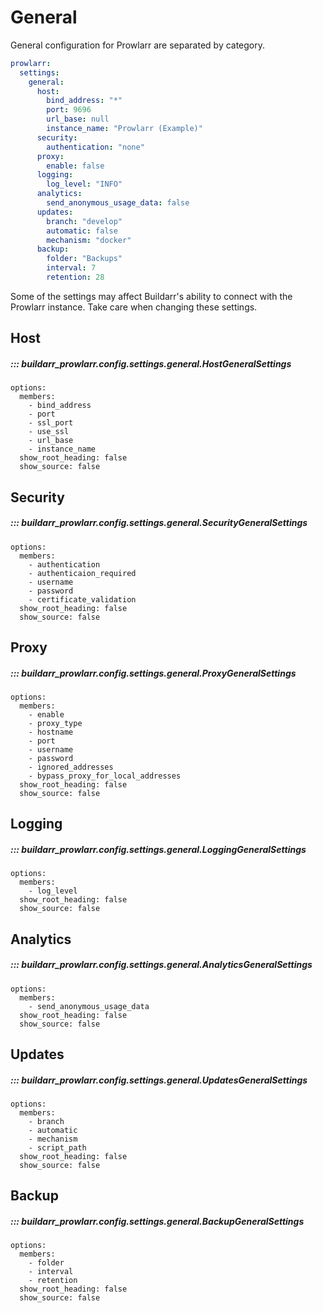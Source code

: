 # General

General configuration for Prowlarr are separated by category.

```yaml
prowlarr:
  settings:
    general:
      host:
        bind_address: "*"
        port: 9696
        url_base: null
        instance_name: "Prowlarr (Example)"
      security:
        authentication: "none"
      proxy:
        enable: false
      logging:
        log_level: "INFO"
      analytics:
        send_anonymous_usage_data: false
      updates:
        branch: "develop"
        automatic: false
        mechanism: "docker"
      backup:
        folder: "Backups"
        interval: 7
        retention: 28
```

Some of the settings may affect Buildarr's ability to connect with the Prowlarr instance.
Take care when changing these settings.

## Host

##### ::: buildarr_prowlarr.config.settings.general.HostGeneralSettings
    options:
      members:
        - bind_address
        - port
        - ssl_port
        - use_ssl
        - url_base
        - instance_name
      show_root_heading: false
      show_source: false

## Security

##### ::: buildarr_prowlarr.config.settings.general.SecurityGeneralSettings
    options:
      members:
        - authentication
        - authenticaion_required
        - username
        - password
        - certificate_validation
      show_root_heading: false
      show_source: false

## Proxy

##### ::: buildarr_prowlarr.config.settings.general.ProxyGeneralSettings
    options:
      members:
        - enable
        - proxy_type
        - hostname
        - port
        - username
        - password
        - ignored_addresses
        - bypass_proxy_for_local_addresses
      show_root_heading: false
      show_source: false

## Logging

##### ::: buildarr_prowlarr.config.settings.general.LoggingGeneralSettings
    options:
      members:
        - log_level
      show_root_heading: false
      show_source: false

## Analytics

##### ::: buildarr_prowlarr.config.settings.general.AnalyticsGeneralSettings
    options:
      members:
        - send_anonymous_usage_data
      show_root_heading: false
      show_source: false

## Updates

##### ::: buildarr_prowlarr.config.settings.general.UpdatesGeneralSettings
    options:
      members:
        - branch
        - automatic
        - mechanism
        - script_path
      show_root_heading: false
      show_source: false

## Backup

##### ::: buildarr_prowlarr.config.settings.general.BackupGeneralSettings
    options:
      members:
        - folder
        - interval
        - retention
      show_root_heading: false
      show_source: false
